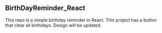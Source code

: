 ## BirthDayReminder_React

This repo is a simple birthday reminder in React. This project has a button that clear all birthdays. Design will be updated.







